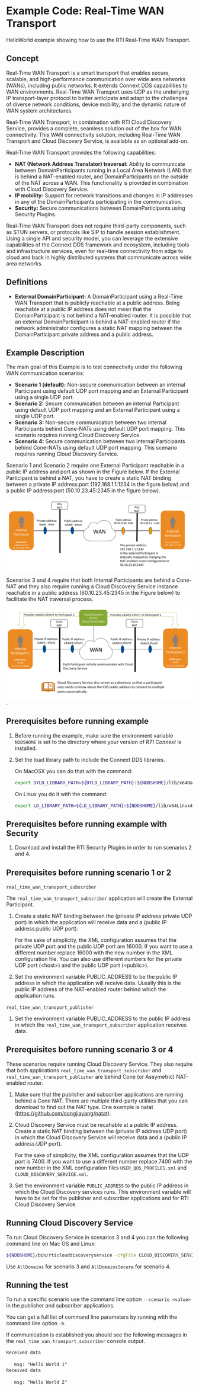 # Example Code: Real-Time WAN Transport

HelloWorld example showing how to use the RTI Real-Time WAN Transport.

## Concept

Real-Time WAN Transport is a smart transport that enables secure, scalable, and
high-performance communication over wide area networks (WANs), including public
networks. It extends Connext DDS capabilities to WAN environments.
Real-Time WAN Transport uses UDP as the underlying IP transport-layer protocol
to better anticipate and adapt to the challenges of diverse network conditions,
device mobility, and the dynamic nature of WAN system architectures.

Real-Time WAN Transport, in combination with RTI Cloud Discovery Service,
provides a complete, seamless solution out of the box for WAN connectivity.
This WAN connectivity solution, including Real-Time WAN Transport and Cloud
Discovery Service, is available as an optional add-on.

Real-Time WAN Transport provides the following capabilities:

-   **NAT (Network Address Translator) traversal:** Ability to communicate
    between DomainParticipants running in a Local Area Network (LAN) that is
    behind a NAT-enabled router, and DomainParticipants on the outside of the
    NAT across a WAN. This functionality is provided in combination with Cloud
    Discovery Service.
-   **IP mobility:** Support for network transitions and changes in IP addresses
    in any of the DomainParticipants participating in the communication.
-   **Security:** Secure communications between DomainParticipants using
    Security Plugins.

Real-Time WAN Transport does not require third-party components, such as STUN
servers, or protocols like SIP to handle session establishment. Using a single
API and security model, you can leverage the extensive capabilities of the
Connext DDS framework and ecosystem, including tools and infrastructure
services, even for real-time connectivity from edge to cloud and back in highly
distributed systems that communicate across wide area networks.

## Definitions

-   **External DomainParticipant:** A DomainParticipant using a Real-Time WAN
    Transport that is publicly reachable at a public address. Being reachable at
    a public IP address does not mean that the DomainParticipant is not behind a
    NAT-enabled router. It is possible that an external DomainParticipant is
    behind a NAT-enabled router if the network administrator configures a static
    NAT mapping between the DomainParticipant private address and a public
    address.

## Example Description

The main goal of this Example is to test connectivity under the following WAN
communication scenarios:

-   **Scenario 1 (default):** Non-secure communication between an internal
    Participant using default UDP port mapping and an External Participant using
    a single UDP port.
-   **Scenario 2:** Secure communication between an internal Participant using
    default UDP port mapping and an External Participant using a single UDP
    port.
-   **Scenario 3:** Non-secure communication between two internal Participants
    behind Cone-NATs using default UDP port mapping. This scenario requires
    running Cloud Discovery Service.
-   **Scenario 4:** Secure communication between two internal Participants
    behind Cone-NATs using default UDP port mapping. This scenario requires
    running Cloud Discovery Service.

Scenario 1 and Scenario 2 require one External Participant reachable in a public
IP address and port as shown in the Figure below. If the External Participant is
behind a NAT, you have to create a static NAT binding between a
private IP address:port (192.168.1.1:1234 in the figure below) and a public
IP address:port (50.10.23.45:2345 in the figure below).

![Internal to External Participant](
   resources/images/InternalToExternal.png?raw=true
   "Internal to External Participant")

Scenarios 3 and 4 require that both Internal Participants are behind a
Cone-NAT and they also require running a Cloud Discovery Service instance
reachable in a public address (60.10.23.45:2345 in the Figure below) to
facilitate the NAT traversal process.

![Internal to Internal Participant](
   resources/images/InternalToInternal.png?raw=true
   "Internal to Internal Participant").

## Prerequisites before running example

1)  Before running the example, make sure the environment variable `NDDSHOME` is
    set to the directory where your version of *RTI Connext* is installed.

2)  Set the load library path to include the Connext DDS libraries.

    On MacOSX you can do that with the command:

    ```sh
    export DYLD_LIBRARY_PATH=${DYLD_LIBRARY_PATH}:${NDDSHOME}/lib/x64Darwin17clang9.0:${NDDSHOME}/third_party/openssl-1.1.1i/x64Darwin17clang9.0/release/lib
    ```

    On Linux you do it with the command:

    ```sh
    export LD_LIBRARY_PATH=${LD_LIBRARY_PATH}:${NDDSHOME}/lib/x64Linux4gcc7.3.0:${NDDSHOME}/third_party/openssl-1.1.1i/x64Linux4gcc7.3.0/release/lib
    ```

## Prerequisites before running example with Security

1)  Download and install the RTI Security Plugins in order to run scenarios
    2 and 4.

## Prerequisites before running scenario 1 or 2

`real_time_wan_transport_subscriber`

The `real_time_wan_transport_subscriber` application will create the
External Participant.

1)  Create a static NAT binding between the
    (private IP address:private UDP port) in which the application will receive
    data and a (public IP address:public UDP port).

    For the sake of simplicity, the XML configuration assumes that
    the private UDP port and the public UDP port are 16000. If you want to use
    a different number replace 16000 with the new number in the XML
    configuration file. You can also use different numbers for the private UDP
    port (&lt;host&gt;) and the public UDP port (&lt;public&gt;).

2)  Set the environment variable PUBLIC_ADDRESS to be the
    public IP address in which the application will receive data. Uusally this 
    is the public IP address of the NAT-enabled router behind which the 
    application runs.

`real_time_wan_transport_publisher`

1)  Set the environment variable PUBLIC_ADDRESS to the public IP address in
    which the ``real_time_wan_transport_subscriber`` application receives data.

## Prerequisites before running scenario 3 or 4

These scenarios require running Cloud Discovery Service. They also require
that both applications `real_time_wan_transport_subscriber` and
`real_time_wan_transport_publisher` are behind Cone (or Assymetric) NAT-enabled
router.

1)  Make sure that the publisher and subscriber applications are running behind
    a Cone NAT. There are multiple third-party utilities that you can download
    to find out the NAT type. One example is natat
    (https://github.com/songjiayang/natat).

2)  Cloud Discovery Service must be recahable at a public IP address. Create
    a static NAT binding between the (private IP address:UDP port)
    in which the Cloud Discovery Service will receive data and a
    (public IP address:UDP port).

    For the sake of simplicity, the XML configuration assumes that
    the UDP port is 7400. If you want to use a different number replace 7400
    with the new number in the XML configuration files `USER_QOS_PROFILES.xml`
    and `CLOUD_DISCOVERY_SERVICE.xml`.

3)  Set the environment variable `PUBLIC_ADDRESS` to the public IP address in
    which the Cloud Discovery services runs. This environment variable will
    have to be set for the publisher and subscriber applications and for RTI
    Cloud Discovery Service.

## Running Cloud Discovery Service

To run Cloud Discovery Service in scenarios 3 and 4 you can the following
command line on Mac OS and Linux:

```sh
${NDDSHOME}/bin/rticlouddiscoveryservice -cfgFile CLOUD_DISCOVERY_SERVICE.xml -cfgName AllDomains
```

Use `AllDomains` for scenario 3 and `AllDomainsSecure` for scenario 4.

## Running the test

To run a specific scenario use the command line option `--scenario <value>`
in the publisher and subscriber applications.

You can get a full list of command line parameters by running with the
command line option `-h`.

If communication is established you should see the following messages in the
`real_time_wan_transport_subscriber` console output.

```
Received data

   msg: "Hello World 1"
Received data

   msg: "Hello World 2"
```












    